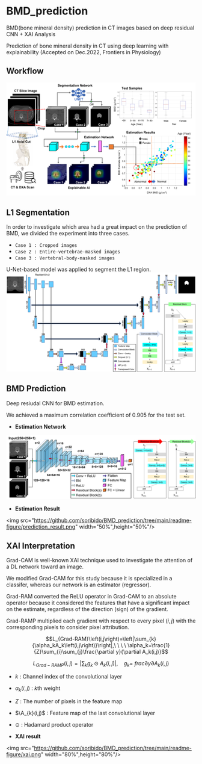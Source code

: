 # BMD_prediction
BMD(bone mineral density) prediction in CT images based on deep residual CNN + XAI Analysis
  
Prediction of bone mineral density in CT using deep learning with explainability (Accepted on Dec.2022, Frontiers in Physiology)

## Workflow
![workflow](/readme-figure/workflow.png)
  
## L1 Segmentation
In order to investigate which area had a great impact on the prediction of BMD, we divided the experiment into three cases.  
* ``Case 1 : Cropped images``  
* ``Case 2 : Entire-vertebrae-masked images``  
* ``Case 3 : Vertebral-body-masked images``  
  
U-Net-based model was applied to segment the L1 region.  
![segmentation](/readme-figure/segmentation.png)  

## BMD Prediction
Deep resiudal CNN for BMD estimation.  

We achieved a maximum correlation coefficient of 0.905 for the test set.  
  
* **Estimation Network**  

![prediction](/readme-figure/prediction.png)
  

* **Estimation Result**  

<!-- ![pred_result](/readme-figure/prediction_result.png){: width="50%",height="50%"} -->
<img src="https://github.com/soribido/BMD_prediction/tree/main/readme-figure/prediction_result.png" width="50%",height="50%"/>


## XAI Interpretation
Grad-CAM is well-known XAI technique used to investigate the attention of a DL network toward an image.  
  
We modified Grad-CAM for this study because it is specialized in a classifer, whereas our network is an estimator (regressor).  
  
Grad-RAM converted the ReLU operator in Grad-CAM to an absolute operator because it considered the features that have a significant impact on the estimate, regardless of the direction (sign) of the gradient.
  
Grad-RAMP multiplied each gradient with respect to every pixel $(i,j)$ with the corresponding pixels to consider pixel attribution.   

$$L_{Grad-RAM}\left(i,j\right)=\left|\sum_{k}{\alpha_kA_k\left(i,j\right)}\right|,\ \ \ \ \alpha_k=\frac{1}{Z}\sum_{i}\sum_{j}\frac{\partial y}{\partial A_k(i,j)}$$

$$L_{Grad-RAMP}\left(i,j\right)=\left|\sum_{k}{g_k\odot A_k\left(i,j\right)}\right|,\ \ \ \ g_k=\ frac{\partial y}{\partial A_k(i,j)}$$
  
* $k$ : Channel index of the convolutional layer  
* $\alpha_{k}(i,j)$ : $k$th weight  
* *Z* : The number of pixels in the feature map  
* $\A_{k}(i,j)$ : Feature map of the last convolutional layer  
* $\odot$ : Hadamard product operator 

* **XAI result**  
<!-- ![xai](/readme-figure/xai.png){: width="80%",height="80%"} -->
<img src="https://github.com/soribido/BMD_prediction/tree/main/readme-figure/xai.png" width="80%",height="80%"/>
 
